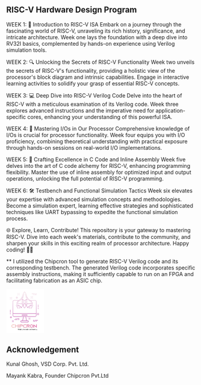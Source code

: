 ## RISC-V Hardware Design Program


WEEK 1: 🚀 Introduction to RISC-V ISA
Embark on a journey through the fascinating world of RISC-V, unraveling its rich history, significance, and intricate architecture. Week one lays the foundation with a deep dive into RV32I basics, complemented by hands-on experience using Verilog simulation tools.



WEEK 2: 🔍 Unlocking the Secrets of RISC-V Functionality
Week two unveils the secrets of RISC-V's functionality, providing a holistic view of the processor's block diagram and intrinsic capabilities. Engage in interactive learning activities to solidify your grasp of essential RISC-V concepts.



WEEK 3: 💻 Deep Dive into RISC-V Verilog Code
Delve into the heart of RISC-V with a meticulous examination of its Verilog code. Week three explores advanced instructions and the imperative need for application-specific cores, enhancing your understanding of this powerful ISA.



WEEK 4: 🔧 Mastering I/Os in Our Processor
Comprehensive knowledge of I/Os is crucial for processor functionality. Week four equips you with I/O proficiency, combining theoretical understanding with practical exposure through hands-on sessions on real-world I/O implementations.



WEEK 5: 📝 Crafting Excellence in C Code and Inline Assembly
Week five delves into the art of C code alchemy for RISC-V, enhancing programming flexibility. Master the use of inline assembly for optimized input and output operations, unlocking the full potential of RISC-V programming.



WEEK 6: 🛠️ Testbench and Functional Simulation Tactics
Week six elevates your expertise with advanced simulation concepts and methodologies. Become a simulation expert, learning effective strategies and sophisticated techniques like UART bypassing to expedite the functional simulation process.



🌐 Explore, Learn, Contribute!
This repository is your gateway to mastering RISC-V. Dive into each week's materials, contribute to the community, and sharpen your skills in this exciting realm of processor architecture. Happy coding! 🚀🔧


 **  I utilized the Chipcron tool to generate RISC-V Verilog code and its corresponding testbench. The generated Verilog code incorporates specific assembly instructions, making it sufficiently capable to run on an FPGA and facilitating fabrication as an ASIC chip.


<img src="Chip.png" alt="Alt Text" width="100">

## Acknowledgement

Kunal Ghosh, VSD Corp. Pvt. Ltd.

Mayank Kabra, Founder Chipcron Pvt.Ltd